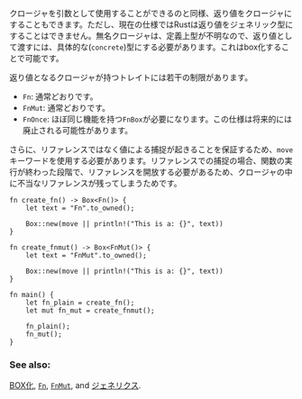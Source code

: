<!-- Using closures as input parameters are possible, so returning closures as
output parameters should also be possible. However, returning closure types
are problematic because Rust currently only supports returning concrete
(non-generic) types. Anonymous closure types are, by definition, unknown
and so returning a closure is only possible by making it concrete. This
can be done via boxing. -->
クロージャを引数として使用することができるのと同様、返り値をクロージャにすることもできます。ただし、現在の仕様ではRustは返り値をジェネリック型にすることはできません。無名クロージャは、定義上型が不明なので、返り値として渡すには、具体的な(`concrete`)型にする必要があります。これはbox化することで可能です。


<!-- The valid traits for returns are slightly different than before: -->
返り値となるクロージャが持つトレイトには若干の制限があります。

<!-- * `Fn`: normal
* `FnMut`: normal
* `FnOnce`: There are some unusual things at play here, so the [`FnBox`][fnbox]
  type is currently needed, and is unstable. This is expected to change in
  the future. -->
* `Fn`: 通常どおりです。
* `FnMut`: 通常どおりです。
* `FnOnce`: ほぼ同じ機能を持つ`FnBox`が必要になります。この仕様は将来的には廃止される可能性があります。

<!-- Beyond this, the `move` keyword must be used, which signals that all captures
occur by value. This is required because any captures by reference would be
dropped as soon as the function exited, leaving invalid references in the
closure. -->
さらに、リファレンスではなく値による捕捉が起きることを保証するため、`move`キーワードを使用する必要があります。リファレンスでの捕捉の場合、関数の実行が終わった段階で、リファレンスを開放する必要があるため、クロージャの中に不当なリファレンスが残ってしまうためです。

``` rust,editable
fn create_fn() -> Box<Fn()> {
    let text = "Fn".to_owned();

    Box::new(move || println!("This is a: {}", text))
}

fn create_fnmut() -> Box<FnMut()> {
    let text = "FnMut".to_owned();

    Box::new(move || println!("This is a: {}", text))
}

fn main() {
    let fn_plain = create_fn();
    let mut fn_mut = create_fnmut();

    fn_plain();
    fn_mut();
}

```

### See also:

[BOX化][box], [`Fn`][fn], [`FnMut`][fnmut], and [ジェネリクス][generics].

[box]: ../../std/box.html
[fn]: http://doc.rust-lang.org/std/ops/trait.Fn.html
[fnmut]: http://doc.rust-lang.org/std/ops/trait.FnMut.html
[fnbox]: http://doc.rust-lang.org/std/boxed/trait.FnBox.html
[generics]: ../../generics.html
